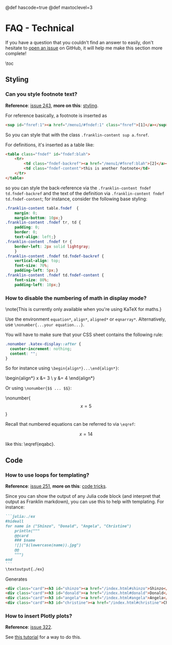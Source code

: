 @def hascode=true
@def maxtoclevel=3

# FAQ - Technical

If you have a question that you couldn't find an answer to easily, don't hesitate to [open an issue](https://github.com/tlienart/Franklin.jl/issues/new) on GitHub, it will help me make this section more complete!

\toc

## Styling

### Can you style footnote text?

**Reference**: [issue 243](https://github.com/tlienart/Franklin.jl/issues/243), **more on this**: [styling](/styling/classes/).

For reference basically, a footnote is inserted as

```html
<sup id="fnref:1"><a href="/menu1/#fndef:1" class="fnref">[1]</a></sup>
```

So you can style that with the class `.franklin-content sup a.fnref`.

For definitions, it's inserted as a table like:

```html
<table class="fndef" id="fndef:blah">
    <tr>
        <td class="fndef-backref"><a href="/menu1/#fnref:blah">[2]</a></td>
        <td class="fndef-content">this is another footnote</td>
    </tr>
</table>
```

so you can style the back-reference via the `.franklin-content fndef td.fndef-backref` and the text of the definition via `.franklin-content fndef td.fndef-content`; for instance, consider the following base styling:

```css
.franklin-content table.fndef  {
    margin: 0;
    margin-bottom: 10px;}
.franklin-content .fndef tr, td {
    padding: 0;
    border: 0;
    text-align: left;}
.franklin-content .fndef tr {
    border-left: 2px solid lightgray;
    }
.franklin-content .fndef td.fndef-backref {
    vertical-align: top;
    font-size: 70%;
    padding-left: 5px;}
.franklin-content .fndef td.fndef-content {
    font-size: 80%;
    padding-left: 10px;}
```

### How to disable the numbering of math in display mode?

\note{This is currently only available when you're using KaTeX for maths.}

Use the environment `equation*`, `align*`, `aligned*` or `eqnarray*`. Alternatively, use `\nonumber{...your equation...}`.

You will have to make sure that your CSS sheet contains the following rule:

```css
.nonumber .katex-display::after {
  counter-increment: nothing;
  content: "";
}
```

So for instance using `\begin{align*}...\end{align*}`:

\begin{align*}
    x &= 3 \\
    y &= 4
\end{align*}

Or using `\nonumber{$$ ... $$}`:

\nonumber{
$$
    x = 5
$$
}

Recall that numbered equations can be referred to via `\eqref`:

$$
x = 14 \label{eqabc}
$$

like this: \eqref{eqabc}.


## Code

### How to use loops for templating?

**Reference**: [issue 251](https://github.com/tlienart/Franklin.jl/issues/251), **more on this**: [code tricks](/code/eval-tricks/).

Since you can show the output of any Julia code block (and interpret that output as Franklin markdown), you can use this to help with templating.
For instance:

`````md
```julia:./ex
#hideall
for name in ("Shinzo", "Donald", "Angela", "Christine")
    println("""
    @@card
    ### $name
    ![]("$(lowercase(name)).jpg")
    @@
    """)
end
```
\textoutput{./ex}
`````

Generates

```html
<div class="card"><h3 id="shinzo"><a href="/index.html#shinzo">Shinzo</a></h3>  <img src="shinzo.jpg" alt="" /></div>
<div class="card"><h3 id="donald"><a href="/index.html#donald">Donald</a></h3>  <img src="donald.jpg" alt="" /></div>
<div class="card"><h3 id="angela"><a href="/index.html#angela">Angela</a></h3>  <img src="angela.jpg" alt="" /></div>
<div class="card"><h3 id="christine"><a href="/index.html#christine">Christine</a></h3>  <img src="christine.jpg" alt="" /></div>
```

### How to insert Plotly plots?

**Reference**: [issue 322](https://github.com/tlienart/Franklin.jl/issues/322).

See [this tutorial](/extras/plotly/) for a way to do this.
